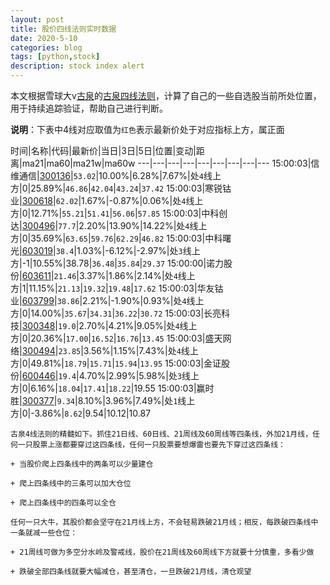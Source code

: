 ```yaml
---
layout: post
title: 股价四线法则实时数据
date: 2020-5-10
categories: blog
tags: [python,stock]
description: stock index alert
---
```



本文根据雪球大v[古泉](https://xueqiu.com/u/7148646888)的[古泉四线法则](https://xueqiu.com/7148646888/130498192)，计算了自己的一些自选股当前所处位置，用于持续追踪验证，帮助自己进行判断。

**说明**：下表中4线对应取值为`红色`表示最新价处于对应指标上方，属正面

时间|名称|代码|最新价|当日|3日|5日|位置|变动|距离|ma21|ma60|ma21w|ma60w
---|---|---|---|---|---|---|---|---
15:00:03|信维通信|[300136](https://xueqiu.com/S/SZ300136)|`53.02`|10.00%|6.28%|7.67%|处`4`线上方|0|25.89%|`46.86`|`42.04`|`43.24`|`37.42`
15:00:03|寒锐钴业|[300618](https://xueqiu.com/S/SZ300618)|`62.02`|1.67%|-0.87%|0.06%|处`4`线上方|0|12.71%|`55.21`|`51.41`|`56.06`|`57.85`
15:00:03|中科创达|[300496](https://xueqiu.com/S/SZ300496)|`77.7`|2.20%|13.90%|14.22%|处`4`线上方|0|35.69%|`63.65`|`59.76`|`62.29`|`46.82`
15:00:03|中科曙光|[603019](https://xueqiu.com/S/SH603019)|`38.4`|1.03%|-6.12%|-2.97%|处`3`线上方|-1|10.55%|38.78|`36.48`|`35.84`|`29.37`
15:00:00|诺力股份|[603611](https://xueqiu.com/S/SH603611)|`21.46`|3.37%|1.86%|2.14%|处`4`线上方|1|11.15%|`21.13`|`19.32`|`19.48`|`17.62`
15:00:03|华友钴业|[603799](https://xueqiu.com/S/SH603799)|`38.86`|2.21%|-1.90%|0.93%|处`4`线上方|0|14.00%|`35.67`|`34.31`|`36.22`|`30.72`
15:00:03|长亮科技|[300348](https://xueqiu.com/S/SZ300348)|`19.0`|2.70%|4.21%|9.05%|处`4`线上方|0|20.36%|`17.00`|`16.52`|`16.76`|`13.45`
15:00:03|盛天网络|[300494](https://xueqiu.com/S/SZ300494)|`23.85`|3.56%|1.15%|7.43%|处`4`线上方|0|49.81%|`18.79`|`15.71`|`15.94`|`13.95`
15:00:03|金证股份|[600446](https://xueqiu.com/S/SH600446)|`19.4`|4.70%|2.99%|5.98%|处`3`线上方|0|6.16%|`18.04`|`17.41`|`18.22`|19.55
15:00:03|赢时胜|[300377](https://xueqiu.com/S/SZ300377)|`9.34`|8.10%|3.96%|7.49%|处`1`线上方|0|-3.86%|`8.62`|9.54|10.12|10.87

```
古泉4线法则的精髓如下。抓住21日线、60日线、21周线及60周线等四条线，外加21月线，任何一只股票上涨都要穿过这四条线，任何一只股票要想爆雷也要先下穿过这四条线：

+ 当股价爬上四条线中的两条可以少量建仓

+ 爬上四条线中的三条可以加大仓位

+ 爬上四条线中的四条可以全仓

任何一只大牛，其股价都会坚守在21月线上方，不会轻易跌破21月线；相反，每跌破四条线中一条就减一些仓位：

+ 21周线可做为多空分水岭及警戒线，股价在21周线及60周线下方就要十分慎重，多看少做

+ 跌破全部四条线就要大幅减仓，甚至清仓，一旦跌破21月线，清仓观望
```